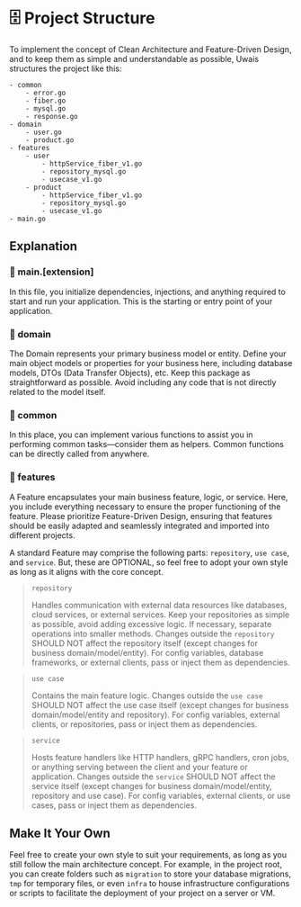 # 🗄 Project Structure

To implement the concept of Clean Architecture and Feature-Driven Design, and to keep them as simple and understandable as
possible, Uwais structures the project like this:

```text title="Example (Go)"
- common
    - error.go
    - fiber.go
    - mysql.go
    - response.go
- domain
    - user.go
    - product.go
- features
    - user
        - httpService_fiber_v1.go
        - repository_mysql.go
        - usecase_v1.go
    - product
    	- httpService_fiber_v1.go
        - repository_mysql.go
        - usecase_v1.go
- main.go
```

## Explanation

### 📄 main.[extension]

In this file, you initialize dependencies, injections, and anything required to start and run your application. This is the
starting or entry point of your application.

### 📁 domain

The Domain represents your primary business model or entity. Define your main object models or properties for your business here,
including database models, DTOs (Data Transfer Objects), etc. Keep this package as straightforward as possible. Avoid including any code that is
not directly related to the model itself.

### 📁 common

In this place, you can implement various functions to assist you in performing common tasks—consider them as helpers. Common functions
can be directly called from anywhere.

### 📁 features

A Feature encapsulates your main business feature, logic, or service. Here, you include everything necessary to ensure the proper functioning of the feature.
Please prioritize Feature-Driven Design, ensuring that features should be easily adapted and seamlessly integrated and imported into different projects.

A standard Feature may comprise the following parts: `repository`, `use case`, and `service`. But, these are OPTIONAL, so feel free to adopt your
own style as long as it aligns with the core concept.

> `repository`
>
> Handles communication with external data resources like databases, cloud services, or external services. Keep your repositories as simple as possible,
> avoid adding excessive logic. If necessary, separate operations into smaller methods. Changes outside the `repository` SHOULD NOT affect the repository itself (except
> changes for business domain/model/entity). For config variables, database frameworks, or external clients, pass or inject them as dependencies.

> `use case`
>
> Contains the main feature logic. Changes outside the `use case` SHOULD NOT affect the use case itself (except changes for business domain/model/entity and repository).
> For config variables, external clients, or repositories, pass or inject them as dependencies.

> `service`
>
> Hosts feature handlers like HTTP handlers, gRPC handlers, cron jobs, or anything serving between the client and your feature or application.
> Changes outside the `service` SHOULD NOT affect the service itself (except changes for business domain/model/entity, repository and use case).
> For config variables, external clients, or use cases, pass or inject them as dependencies.

## Make It Your Own

Feel free to create your own style to suit your requirements, as long as you still follow the main architecture concept.
For example, in the project root, you can create folders such as `migration` to store your database migrations, `tmp` for
temporary files, or even `infra` to house infrastructure configurations or scripts to facilitate the deployment of your project on a server or VM.
